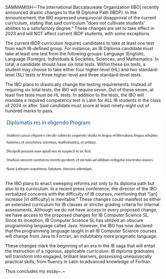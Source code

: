 SAMMAMISH—The International Baccalaureate Organization (IBO) recently announced drastic changes to the IB Diploma Path (IBDP). In the announcement, the IBO expressed unequivocal disapproval of the current curriculum, stating that said curriculum “does not cultivate students’ abilities to a satisfactory degree.” These changes are set to take effect in 2023 and will NOT affect current IBDP students, with some exceptions.

The current IBDP curriculum requires candidates to take at least one test from each IB-defined group. For instance, an IB Diploma candidate must take at least one test from the following groups: Language (English), Language (Foreign), Individuals & Societies, Sciences, and Mathematics. In total, a candidate should have six total tests. Within these six tests, a student may choose to take either four higher-level (HL) and two standard-level (SL) tests or three higher-level and three standard-level tests.

The IBO plans to drastically change the testing requirements. Instead of requiring six total tests, the IBO will require seven. Out of these seven, at least five tests must be HL tests. In addition to the tests, the IBO will mandate a required competency test in Latin for ALL IB students in the class of 2024 or after. Said candidate must score at least ninety-eight out of hundred marks to pass.

![Offical post on the IBO website regarding the changes](/article_images/ib-latin/post.png)

The IBO plans to enact sweeping reforms not only to its diploma path but also to its curriculum. In a recent press conference, the director of the IBO verbalized concerns with the difficulty of IB courses, mentioning that “[an] increase [in difficulty] is inevitable.” These changes could manifest as either an extended curriculum for IB classes or stricter grading criteria for internal assessments. Although we do not have access to every proposed change, we have access to the proposed changes for IB Computer Science SL. Since its inception, IB Computer Science SL has utilized an obscure programming language called Java. However, the IBO has now declared that the programming language taught in all IB Computer Science courses will change from Java to Fortran, an indubitably more pragmatic language.

These changes mark the beginning of an era in the IB saga that will entail the instruction of a rigorous, applicable curriculum. IB diploma graduates will transform into engaged, brilliant learners, possessing unequivocally practical skills, from fluency in Latin to advanced knowledge of Fortran.

Thus concludes my essay~.~
